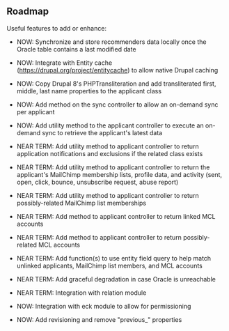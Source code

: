 Roadmap
-------
Useful features to add or enhance:

- NOW: Synchronize and store recommenders data locally once the Oracle table contains a last modified date

- NOW: Integrate with Entity cache (https://drupal.org/project/entitycache) to allow native Drupal caching

- NOW: Copy Drupal 8's PHPTransliteration and add transliterated first, middle, last name properties to the applicant class

- NOW: Add method on the sync controller to allow an on-demand sync per applicant

- NOW: Add utility method to the applicant controller to execute an on-demand sync to retrieve the applicant's latest data

- NEAR TERM: Add utility method to applicant controller to return application notifications and exclusions if the related class exists

- NEAR TERM: Add utility method to applicant controller to return the applicant's MailChimp membership lists, profile data, and activity (sent, open, click, bounce, unsubscribe request, abuse report)

- NEAR TERM: Add utility method to applicant controller to return possibly-related MailChimp list memberships

- NEAR TERM: Add method to applicant controller to return linked MCL accounts

- NEAR TERM: Add method to applicant controller to return possibly-related MCL accounts

- NEAR TERM: Add function(s) to use entity field query to help match unlinked applicants, MailChimp list members, and MCL accounts

- NEAR TERM: Add graceful degradation in case Oracle is unreachable

- NEAR TERM: Integration with relation module

- NOW: Integration with eck module to allow for permissioning

- NOW: Add revisioning and remove "previous_" properties